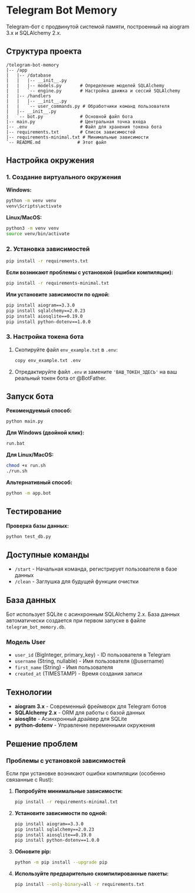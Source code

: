 # Telegram Bot Memory

Telegram-бот с продвинутой системой памяти, построенный на aiogram 3.x и SQLAlchemy 2.x.

## Структура проекта

```
/telegram-bot-memory
|-- /app
|   |-- /database
|   |   |-- __init__.py
|   |   |-- models.py       # Определение моделей SQLAlchemy
|   |   `-- engine.py       # Настройка движка и сессий SQLAlchemy
|   |-- /handlers
|   |   |-- __init__.py
|   |   `-- user_commands.py # Обработчики команд пользователя
|   |-- __init__.py
|   `-- bot.py              # Основной файл бота
|-- main.py                 # Центральная точка входа
|-- .env                    # Файл для хранения токена бота
|-- requirements.txt        # Список зависимостей
|-- requirements-minimal.txt # Минимальные зависимости
`-- README.md              # Этот файл
```

## Настройка окружения

### 1. Создание виртуального окружения

**Windows:**
```bash
python -m venv venv
venv\Scripts\activate
```

**Linux/MacOS:**
```bash
python3 -m venv venv
source venv/bin/activate
```

### 2. Установка зависимостей

```bash
pip install -r requirements.txt
```

**Если возникают проблемы с установкой (ошибки компиляции):**

```bash
pip install -r requirements-minimal.txt
```

**Или установите зависимости по одной:**

```bash
pip install aiogram==3.3.0
pip install sqlalchemy==2.0.23
pip install aiosqlite==0.19.0
pip install python-dotenv==1.0.0
```

### 3. Настройка токена бота

1. Скопируйте файл `env_example.txt` в `.env`:
   ```bash
   copy env_example.txt .env
   ```

2. Отредактируйте файл `.env` и замените `'ВАШ_ТОКЕН_ЗДЕСЬ'` на ваш реальный токен бота от @BotFather.

## Запуск бота

**Рекомендуемый способ:**
```bash
python main.py
```

**Для Windows (двойной клик):**
```bash
run.bat
```

**Для Linux/MacOS:**
```bash
chmod +x run.sh
./run.sh
```

**Альтернативный способ:**
```bash
python -m app.bot
```

## Тестирование

**Проверка базы данных:**
```bash
python test_db.py
```

## Доступные команды

- `/start` - Начальная команда, регистрирует пользователя в базе данных
- `/clean` - Заглушка для будущей функции очистки

## База данных

Бот использует SQLite с асинхронным SQLAlchemy 2.x. База данных автоматически создается при первом запуске в файле `telegram_bot_memory.db`.

### Модель User

- `user_id` (BigInteger, primary_key) - ID пользователя в Telegram
- `username` (String, nullable) - Имя пользователя (@username)
- `first_name` (String) - Имя пользователя
- `created_at` (TIMESTAMP) - Время создания записи

## Технологии

- **aiogram 3.x** - Современный фреймворк для Telegram ботов
- **SQLAlchemy 2.x** - ORM для работы с базой данных
- **aiosqlite** - Асинхронный драйвер для SQLite
- **python-dotenv** - Управление переменными окружения

## Решение проблем

### Проблемы с установкой зависимостей

Если при установке возникают ошибки компиляции (особенно связанные с Rust):

1. **Попробуйте минимальные зависимости:**
   ```bash
   pip install -r requirements-minimal.txt
   ```

2. **Установите зависимости по одной:**
   ```bash
   pip install aiogram==3.3.0
   pip install sqlalchemy==2.0.23
   pip install aiosqlite==0.19.0
   pip install python-dotenv==1.0.0
   ```

3. **Обновите pip:**
   ```bash
   python -m pip install --upgrade pip
   ```

4. **Используйте предварительно скомпилированные пакеты:**
   ```bash
   pip install --only-binary=all -r requirements.txt
   ``` 